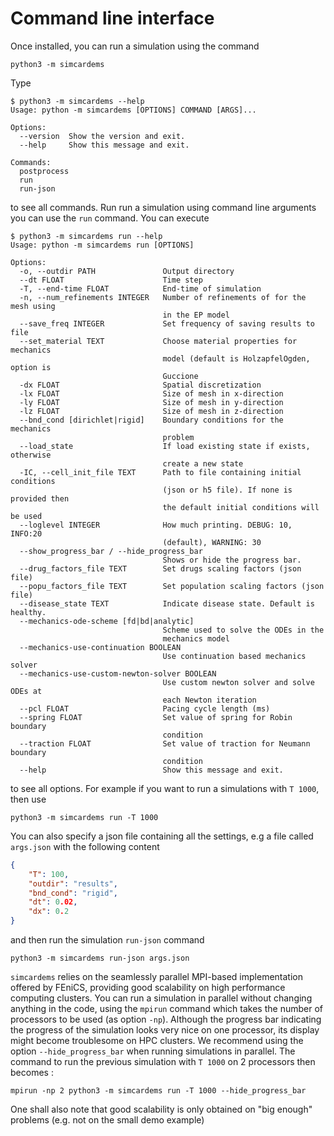 # Command line interface

Once installed, you can run a simulation using the command
```
python3 -m simcardems
```
Type
```
$ python3 -m simcardems --help
Usage: python -m simcardems [OPTIONS] COMMAND [ARGS]...

Options:
  --version  Show the version and exit.
  --help     Show this message and exit.

Commands:
  postprocess
  run
  run-json
```
to see all commands.
Run run a simulation using command line arguments you can use the `run` command. You can execute
```
$ python3 -m simcardems run --help
Usage: python -m simcardems run [OPTIONS]

Options:
  -o, --outdir PATH               Output directory
  --dt FLOAT                      Time step
  -T, --end-time FLOAT            End-time of simulation
  -n, --num_refinements INTEGER   Number of refinements of for the mesh using
                                  in the EP model
  --save_freq INTEGER             Set frequency of saving results to file
  --set_material TEXT             Choose material properties for mechanics
                                  model (default is HolzapfelOgden, option is
                                  Guccione
  -dx FLOAT                       Spatial discretization
  -lx FLOAT                       Size of mesh in x-direction
  -ly FLOAT                       Size of mesh in y-direction
  -lz FLOAT                       Size of mesh in z-direction
  --bnd_cond [dirichlet|rigid]    Boundary conditions for the mechanics
                                  problem
  --load_state                    If load existing state if exists, otherwise
                                  create a new state
  -IC, --cell_init_file TEXT      Path to file containing initial conditions
                                  (json or h5 file). If none is provided then
                                  the default initial conditions will be used
  --loglevel INTEGER              How much printing. DEBUG: 10, INFO:20
                                  (default), WARNING: 30
  --show_progress_bar / --hide_progress_bar
                                  Shows or hide the progress bar.
  --drug_factors_file TEXT        Set drugs scaling factors (json file)
  --popu_factors_file TEXT        Set population scaling factors (json file)
  --disease_state TEXT            Indicate disease state. Default is healthy.
  --mechanics-ode-scheme [fd|bd|analytic]
                                  Scheme used to solve the ODEs in the
                                  mechanics model
  --mechanics-use-continuation BOOLEAN
                                  Use continuation based mechanics solver
  --mechanics-use-custom-newton-solver BOOLEAN
                                  Use custom newton solver and solve ODEs at
                                  each Newton iteration
  --pcl FLOAT                     Pacing cycle length (ms)
  --spring FLOAT                  Set value of spring for Robin boundary
                                  condition
  --traction FLOAT                Set value of traction for Neumann boundary
                                  condition
  --help                          Show this message and exit.
```
to see all options.
For example if you want to run a simulations with `T 1000`, then use
```
python3 -m simcardems run -T 1000
```
You can also specify a json file containing all the settings, e.g a file called `args.json` with the following content

```json
{
    "T": 100,
    "outdir": "results",
    "bnd_cond": "rigid",
    "dt": 0.02,
    "dx": 0.2
}
```
and then run the simulation `run-json` command
```
python3 -m simcardems run-json args.json
```

`simcardems` relies on the seamlessly parallel MPI-based implementation offered by FEniCS, providing good scalability on high performance computing clusters.
You can run a simulation in parallel without changing anything in the code, using the `mpirun` command which takes the number of processors to be used (as option `-np`).
Although the progress bar indicating the progress of the simulation looks very nice on one processor, its display might become troublesome on HPC clusters.
We recommend using the option `--hide_progress_bar` when running simulations in parallel.
The command to run the previous simulation with `T 1000` on 2 processors then becomes :
```
mpirun -np 2 python3 -m simcardems run -T 1000 --hide_progress_bar
```
One shall also note that good scalability is only obtained on "big enough" problems (e.g. not on the small demo example)
